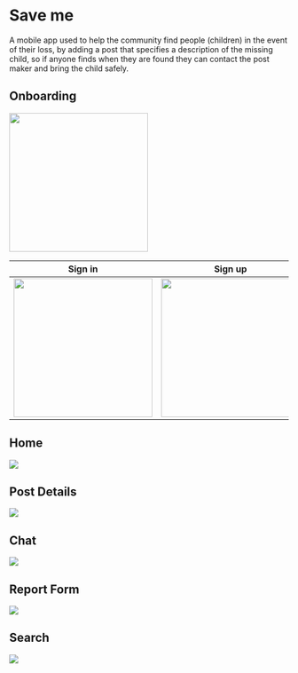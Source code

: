 # Save me
A mobile app used to help the community find people (children) in the event of their loss, by adding a post that specifies a description of the missing child, so if anyone finds when they are found they can contact the post maker and bring the child safely.

## Onboarding
<img src="https://github.com/Amgd2112/save-me/blob/main/snapshots/onboarding.jpg" width="250">


| Sign in    | Sign up     | Email Verification   |
|------------|-------------|----------------------|
|<img src="https://github.com/Amgd2112/save-me/blob/main/snapshots/sign%20in.jpg" width="250">  | <img src="https://github.com/Amgd2112/save-me/blob/main/snapshots/sign%20up.jpg" width="250"> |<img src="https://github.com/Amgd2112/save-me/blob/main/snapshots/email-verfiy.jpg" width="250"> |

## Home
![](https://github.com/Amgd2112/save-me/blob/main/snapshots/missing.png)

## Post Details
![](https://github.com/Amgd2112/save-me/blob/main/snapshots/details.png)

## Chat
![](https://github.com/Amgd2112/save-me/blob/main/snapshots/conver.png)

## Report Form
![](https://github.com/Amgd2112/save-me/blob/main/snapshots/report1.png)

## Search
![](https://github.com/Amgd2112/save-me/blob/main/snapshots/search.jpg)
